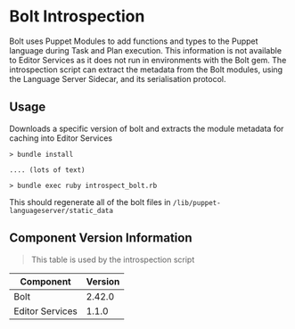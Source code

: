 # Bolt Introspection

Bolt uses Puppet Modules to add functions and types to the Puppet language during Task and Plan execution.  This information is not available to Editor Services as it does not run in environments with the Bolt gem.  The introspection script can extract the metadata from the Bolt modules, using the Language Server Sidecar, and its serialisation protocol.

## Usage

Downloads a specific version of bolt and extracts the module metadata for caching into Editor Services

``` text
> bundle install

.... (lots of text)

> bundle exec ruby introspect_bolt.rb
```

This should regenerate all of the bolt files in `/lib/puppet-languageserver/static_data`

## Component Version Information

> This table is used by the introspection script

| Component       | Version |
| --------------- | ------- |
| Bolt            | 2.42.0  |
| Editor Services | 1.1.0   |
